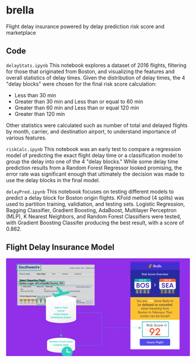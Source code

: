 # brella
Flight delay insurance powered by delay prediction risk score and marketplace

## Code

`delayStats.ipynb`
This notebook explores a dataset of 2016 flights, filtering for those that originated from Boston, and visualizing the features and overall statistics of delay times. Given the distribution of delay times, the 4 "delay blocks" were chosen for the final risk score calculation:
- Less than 30 min
- Greater than 30 min and Less than or equal to 60 min
- Greater than 60 min and Less than or equal 120 min
- Greater than 120 min

Other statistics were calculated such as number of total and delayed flights by month, carrier, and destination airport, to understand importance of various features.

`riskCalc.ipynb`
This notebook was an early test to compare a regression model of predicting the exact flight delay time or a classification model to group the delay into one of the 4 "delay blocks." While some delay time prediction results from a Random Forest Regressor looked promising, the error rate was significant enough that ultimately the decision was made to use the delay blocks in the final model.

`delayPred.ipynb`
This notebook focuses on testing different models to predict a delay block for Boston origin flights. KFold method (4 splits) was used to partition training, validiation, and testing sets. Logistic Regression, Bagging Classifier, Gradient Boosting, AdaBoost, Multilayer Perceptron (MLP), K Nearest Neighbors, and Random Forest Classifiers were tested, with Gradient Boosting Classifer producing the best result, with a score of 0.862. 

## Flight Delay Insurance Model
![](https://github.com/dingaaling/brella/blob/master/Brella-Model.png)
